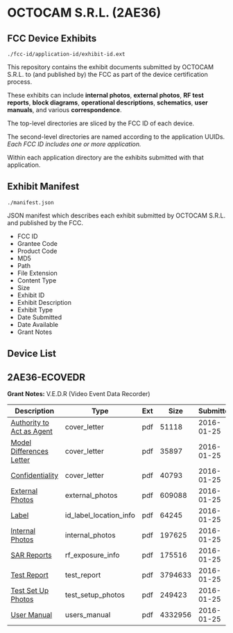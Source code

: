 # OCTOCAM S.R.L. (2AE36)
## FCC Device Exhibits

```
./fcc-id/application-id/exhibit-id.ext
```

This repository contains the exhibit documents submitted by OCTOCAM S.R.L. to (and published by) the FCC as part of the device certification process.

These exhibits can include **internal photos**, **external photos**, **RF test reports**, **block diagrams**, **operational descriptions**, **schematics**, **user manuals**, and various **correspondence**.

The top-level directories are sliced by the FCC ID of each device.

The second-level directories are named according to the application UUIDs. *Each FCC ID includes one or more application.*

Within each application directory are the exhibits submitted with that application. 

## Exhibit Manifest

```
./manifest.json
```

JSON manifest which describes each exhibit submitted by OCTOCAM S.R.L. and published by the FCC.

- FCC ID
- Grantee Code
- Product Code
- MD5
- Path
- File Extension
- Content Type
- Size
- Exhibit ID
- Exhibit Description
- Exhibit Type
- Date Submitted
- Date Available
- Grant Notes

## Device List
## 2AE36-ECOVEDR
**Grant Notes:** V.E.D.R (Video Event Data Recorder)

| Description | Type | Ext | Size | Submitted | Available |
| ----------- | ---- | --- | ---- | --------- | --------- |
| [Authority to Act as Agent](2AE36-ECOVEDR/cadb6f6e237ad1a0d1e70cc23059bbea/2882997.pdf) | cover_letter | pdf | 51118 | 2016-01-25 | 2016-01-25 |
| [Model Differences Letter](2AE36-ECOVEDR/cadb6f6e237ad1a0d1e70cc23059bbea/2882998.pdf) | cover_letter | pdf | 35897 | 2016-01-25 | 2016-01-25 |
| [Confidentiality](2AE36-ECOVEDR/cadb6f6e237ad1a0d1e70cc23059bbea/2882999.pdf) | cover_letter | pdf | 40793 | 2016-01-25 | 2016-01-25 |
| [External Photos](2AE36-ECOVEDR/cadb6f6e237ad1a0d1e70cc23059bbea/2883000.pdf) | external_photos | pdf | 609088 | 2016-01-25 | 2016-01-25 |
| [Label](2AE36-ECOVEDR/cadb6f6e237ad1a0d1e70cc23059bbea/2883002.pdf) | id_label_location_info | pdf | 64245 | 2016-01-25 | 2016-01-25 |
| [Internal Photos](2AE36-ECOVEDR/cadb6f6e237ad1a0d1e70cc23059bbea/2883001.pdf) | internal_photos | pdf | 197625 | 2016-01-25 | 2016-01-25 |
| [SAR Reports](2AE36-ECOVEDR/cadb6f6e237ad1a0d1e70cc23059bbea/2883005.pdf) | rf_exposure_info | pdf | 175516 | 2016-01-25 | 2016-01-25 |
| [Test Report](2AE36-ECOVEDR/cadb6f6e237ad1a0d1e70cc23059bbea/2883008.pdf) | test_report | pdf | 3794633 | 2016-01-25 | 2016-01-25 |
| [Test Set Up Photos](2AE36-ECOVEDR/cadb6f6e237ad1a0d1e70cc23059bbea/2883007.pdf) | test_setup_photos | pdf | 249423 | 2016-01-25 | 2016-01-25 |
| [User Manual](2AE36-ECOVEDR/cadb6f6e237ad1a0d1e70cc23059bbea/2883059.pdf) | users_manual | pdf | 4332956 | 2016-01-25 | 2016-01-25 |
